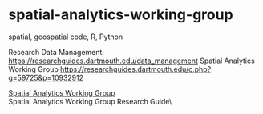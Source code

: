 # spatial-analytics-working-group
spatial, geospatial code, R, Python

Research Data Management: https://researchguides.dartmouth.edu/data_management
Spatial Analytics Working Group https://researchguides.dartmouth.edu/c.php?g=59725&p=10932912

[Spatial Analytics Working Group]([url](https://researchguides.dartmouth.edu/c.php?g=59725&p=10932912))  
Spatial Analytics Working Group Research Guide\


